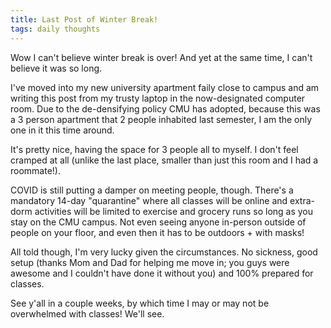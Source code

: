 ```yaml
---
title: Last Post of Winter Break!
tags: daily thoughts
---
```


Wow I can't believe winter break is over! And yet at the same time, I can't
believe it was so long.

I've moved into my new university apartment faily close to campus and am writing
this post from my trusty laptop in the now-designated computer room. Due to the
de-densifying policy CMU has adopted, because this was a 3 person apartment that
2 people inhabited last semester, I am the only one in it this time around.

It's pretty nice, having the space for 3 people all to myself. I don't feel
cramped at all (unlike the last place, smaller than just this room and I had a
roommate!).

COVID is still putting a damper on meeting people, though. There's a mandatory
14-day "quarantine" where all classes will be online and extra-dorm activities
will be limited to exercise and grocery runs so long as you stay on the CMU
campus. Not even seeing anyone in-person outside of people on your floor, and
even then it has to be outdoors + with masks!

All told though, I'm very lucky given the circumstances. No sickness, good setup
(thanks Mom and Dad for helping me move in; you guys were awesome and I couldn't
have done it without you) and 100% prepared for classes.

See y'all in a couple weeks, by which time I may or may not be overwhelmed with
classes! We'll see.
